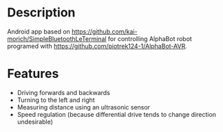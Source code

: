 # Description
Android app based on https://github.com/kai-morich/SimpleBluetoothLeTerminal for controlling AlphaBot robot programed with https://github.com/piotrek124-1/AlphaBot-AVR. </br>
# Features
* Driving forwards and backwards
* Turning to the left and right
* Measuring distance using an ultrasonic sensor
* Speed regulation (because differential drive tends to change direction undesirable)
